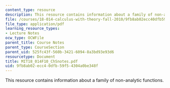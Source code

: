 ```yaml
---
content_type: resource
description: This resource contains information about a family of non-analytic functions.
file: /courses/18-014-calculus-with-theory-fall-2010/9fb8ab02ecc40dfb59f54304a0be348f_MIT18_014F10_ChSnotes.pdf
file_type: application/pdf
learning_resource_types:
- Lecture Notes
ocw_type: OCWFile
parent_title: Course Notes
parent_type: CourseSection
parent_uid: 525fc43f-560b-3421-6094-8a3bd93e93d6
resourcetype: Document
title: MIT18_014F10_ChSnotes.pdf
uid: 9fb8ab02-ecc4-0dfb-59f5-4304a0be348f
---
```

This resource contains information about a family of non-analytic functions.

